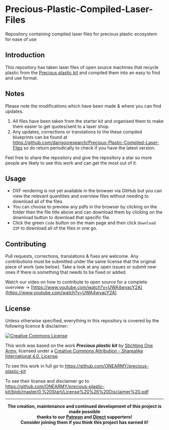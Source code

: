 # Precious-Plastic-Compiled-Laser-Files
Repository containing compiled laser files for precious plastic ecosystem for ease of use

## Introduction
This repository has taken laser files of open source machines that recycle plastic from the [Precious plastic kit](https://github.com/ONEARMY/precious-plastic-kit) and compiled them into an easy to find and use format.

## Notes
Please note the modifications which have been made & where you can find updates.
1. All files have been taken from the starter kit and organised them to make them easier to get quotes/sent to a laser shop.
2. Any updates, corrections or translations to the these compiled blueprints can be found at <a href="https://github.com/darigovresearch/Precious-Plastic-Compiled-Laser-Files">https://github.com/darigovresearch/Precious-Plastic-Compiled-Laser-Files</a> so do return periodically to check if you have the latest version.

Feel free to share the repository and give the repository a star so more people are likely to see this work and can get the most out of it.

## Usage
- DXF rendering is not yet available in the browser via GitHub but you can view the relevant quantities and overview files without needing to download all of the files.
- You can choose to preview any pdfs in the browser by clicking on the folder then the file title above and can download them by clicking on the download button to download that specific file.
- Click the green `Code` button on the main page and then click `Download ZIP` to download all of the files in one go.

## Contributing
Pull requests, corrections, translations & fixes are welcome. Any contributions must be submitted under the same license that the original piece of work (see below). Take a look at any open issues or submit new ones if there is something that needs to be fixed or added.

Watch our video on how to contribute to open source for a complete overview -> [https://www.youtube.com/watch?v=UWA4wyacY2A](https://www.youtube.com/watch?v=UWA4wyacY2A)

## License
Unless otherwise specified, everything in this repository is covered by the following licence & disclaimer:

[![Creative Commons License](http://i.creativecommons.org/l/by-sa/4.0/88x31.png)](http://creativecommons.org/licenses/by-sa/4.0/)

This work was based on the work ***Precious plastic kit*** by [Stichting One Army](https://github.com/ONEARMY), licensed under a [Creative Commons Attribution - Sharealike International 4.0. License](http://creativecommons.org/licenses/by-sa/4.0/).

To see this work in full go to https://github.com/ONEARMY/precious-plastic-kit

To see their license and disclaimer go to https://github.com/ONEARMY/precious-plastic-kit/blob/master/0.%20Start/License%20%26%20Disclaimer%20.pdf

----

<b>
<div align="center">
    The creation, maintenance and continued development of this project is made possible
    <br>
    thanks to our <a href="http://patreon.com/darigovresearch">Patreon</a> and <a href="https://www.darigovresearch.com/donate">Direct</a> supporters!
    <br>
    Consider joining them if you think this project has earned it!
</div>
</b>
